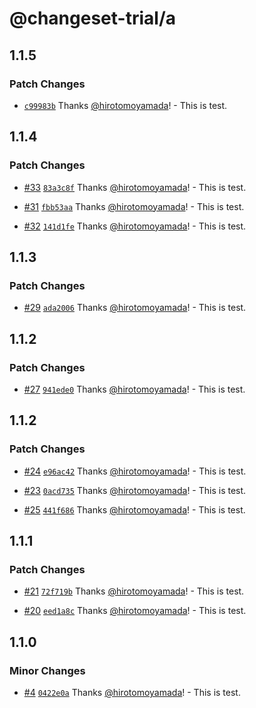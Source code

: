 # @changeset-trial/a

## 1.1.5

### Patch Changes

- [`c99983b`](https://github.com/hirotomoyamada/changeset-trial/commit/c99983ba84545a0111daa50a0dd2cab878c5c562) Thanks [@hirotomoyamada](https://github.com/hirotomoyamada)! - This is test.

## 1.1.4

### Patch Changes

- [#33](https://github.com/hirotomoyamada/changeset-trial/pull/33) [`83a3c8f`](https://github.com/hirotomoyamada/changeset-trial/commit/83a3c8fcfc19e48bacb6b3bed1696fadc57371e3) Thanks [@hirotomoyamada](https://github.com/hirotomoyamada)! - This is test.

- [#31](https://github.com/hirotomoyamada/changeset-trial/pull/31) [`fbb53aa`](https://github.com/hirotomoyamada/changeset-trial/commit/fbb53aa2eb77e9104c5f1ab7cb9f613114824907) Thanks [@hirotomoyamada](https://github.com/hirotomoyamada)! - This is test.

- [#32](https://github.com/hirotomoyamada/changeset-trial/pull/32) [`141d1fe`](https://github.com/hirotomoyamada/changeset-trial/commit/141d1fe9e79c37985917d78c1f0b4dfbfd5a8c46) Thanks [@hirotomoyamada](https://github.com/hirotomoyamada)! - This is test.

## 1.1.3

### Patch Changes

- [#29](https://github.com/hirotomoyamada/changeset-trial/pull/29) [`ada2006`](https://github.com/hirotomoyamada/changeset-trial/commit/ada20061ab000754b9fd09625851bfa0abdd8878) Thanks [@hirotomoyamada](https://github.com/hirotomoyamada)! - This is test.

## 1.1.2

### Patch Changes

- [#27](https://github.com/hirotomoyamada/changeset-trial/pull/27) [`941ede0`](https://github.com/hirotomoyamada/changeset-trial/commit/941ede05fdf2bf74bb5159ba16df9b116c08bd40) Thanks [@hirotomoyamada](https://github.com/hirotomoyamada)! - This is test.

## 1.1.2

### Patch Changes

- [#24](https://github.com/hirotomoyamada/changeset-trial/pull/24) [`e96ac42`](https://github.com/hirotomoyamada/changeset-trial/commit/e96ac42ccc04e3ce1ed6a97f754ea0106ef7ed8c) Thanks [@hirotomoyamada](https://github.com/hirotomoyamada)! - This is test.

- [#23](https://github.com/hirotomoyamada/changeset-trial/pull/23) [`0acd735`](https://github.com/hirotomoyamada/changeset-trial/commit/0acd735bd8c02d4b808d6cde775e3f8ac3aa61ec) Thanks [@hirotomoyamada](https://github.com/hirotomoyamada)! - This is test.

- [#25](https://github.com/hirotomoyamada/changeset-trial/pull/25) [`441f686`](https://github.com/hirotomoyamada/changeset-trial/commit/441f686b387247f90a9759bcc009fc171ade4eee) Thanks [@hirotomoyamada](https://github.com/hirotomoyamada)! - This is test.

## 1.1.1

### Patch Changes

- [#21](https://github.com/hirotomoyamada/changeset-trial/pull/21) [`72f719b`](https://github.com/hirotomoyamada/changeset-trial/commit/72f719bd687b976f30a8cd5c83e8476e38401c2f) Thanks [@hirotomoyamada](https://github.com/hirotomoyamada)! - This is test.

- [#20](https://github.com/hirotomoyamada/changeset-trial/pull/20) [`eed1a8c`](https://github.com/hirotomoyamada/changeset-trial/commit/eed1a8c19c10d84aead90344483209e8a5019ef2) Thanks [@hirotomoyamada](https://github.com/hirotomoyamada)! - This is test.

## 1.1.0

### Minor Changes

- [#4](https://github.com/hirotomoyamada/changeset-trial/pull/4) [`0422e0a`](https://github.com/hirotomoyamada/changeset-trial/commit/0422e0a4d5c483b784def26e15b2f5528548c45d) Thanks [@hirotomoyamada](https://github.com/hirotomoyamada)! - This is test.
